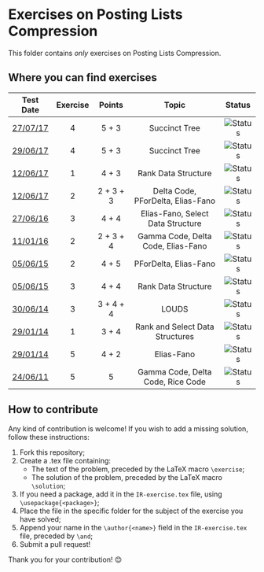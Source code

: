 # Exercises on Posting Lists Compression #

This folder contains *only* exercises on Posting Lists Compression.

## Where you can find exercises ##

| Test Date                                                                                                  | Exercise | Points       | Topic                                 | Status                                                                             |
|:----------------------------------------------------------------------------------------------------------:|:--------:|:------------:|:-------------------------------------:|:----------------------------------------------------------------------------------:|
| [27/07/17](http://didawiki.di.unipi.it/lib/exe/fetch.php/magistraleinformatica/ir/ir16/ir170727.docx)      |     4    |     5 + 3    | Succinct Tree                         | ![Status](https://img.shields.io/badge/Status-Unsolved-red.svg)                    |
| [29/06/17](http://didawiki.di.unipi.it/lib/exe/fetch.php/magistraleinformatica/ir/ir16/ir170629.docx)      |     4    |     5 + 3    | Succinct Tree                         | ![Status](https://img.shields.io/badge/Status-Unsolved-red.svg)                    |
| [12/06/17](http://didawiki.di.unipi.it/lib/exe/fetch.php/magistraleinformatica/ir/ir16/ir170612.docx)      |     1    |     4 + 3    | Rank Data Structure                   | ![Status](https://img.shields.io/badge/Status-Unsolved-red.svg)                    |
| [12/06/17](http://didawiki.di.unipi.it/lib/exe/fetch.php/magistraleinformatica/ir/ir16/ir170612.docx)      |     2    |   2 + 3 + 3  | Delta Code, PForDelta, Elias-Fano     | ![Status](https://img.shields.io/badge/Status-Unsolved-red.svg)                    |
| [27/06/16](http://didawiki.di.unipi.it/lib/exe/fetch.php/magistraleinformatica/ir/ir15/ir160627.docx)      |     3    |     4 + 4    | Elias-Fano, Select Data Structure     | ![Status](https://img.shields.io/badge/Status-Unsolved-red.svg)                    |
| [11/01/16](http://didawiki.di.unipi.it/lib/exe/fetch.php/magistraleinformatica/ir/ir15/ir160111.docx)      |     2    |   2 + 3 + 4  | Gamma Code, Delta Code, Elias-Fano    | ![Status](https://img.shields.io/badge/Status-Unsolved-red.svg)                    |
| [05/06/15](http://didawiki.di.unipi.it/lib/exe/fetch.php/magistraleinformatica/ir/ir14/ir150605.docx)      |     2    |     4 + 5    | PForDelta, Elias-Fano                 | ![Status](https://img.shields.io/badge/Status-Unsolved-red.svg)                    |
| [05/06/15](http://didawiki.di.unipi.it/lib/exe/fetch.php/magistraleinformatica/ir/ir14/ir150605.docx)      |     3    |     4 + 4    | Rank Data Structure                   | ![Status](https://img.shields.io/badge/Status-Unsolved-red.svg)                    |
| [30/06/14](http://didawiki.di.unipi.it/lib/exe/fetch.php/magistraleinformatica/ir/ir13/ir140630.docx)      |     3    |   3 + 4 + 4  | LOUDS                                 | ![Status](https://img.shields.io/badge/Status-Unsolved-red.svg)                    |
| [29/01/14](http://didawiki.di.unipi.it/lib/exe/fetch.php/magistraleinformatica/ir/ir13/ir140129.docx)      |     1    |     3 + 4    | Rank and Select Data Structures       | ![Status](https://img.shields.io/badge/Status-Unsolved-red.svg)                    |
| [29/01/14](http://didawiki.di.unipi.it/lib/exe/fetch.php/magistraleinformatica/ir/ir13/ir140129.docx)      |     5    |     4 + 2    | Elias-Fano                            | ![Status](https://img.shields.io/badge/Status-Unsolved-red.svg)                    |
| [24/06/11](http://didawiki.di.unipi.it/lib/exe/fetch.php/magistraleinformatica/ir/ir10/ir110624.doc)       |     5    |       5      | Gamma Code, Delta Code, Rice Code     | ![Status](https://img.shields.io/badge/Status-Unsolved-red.svg)                    |

## How to contribute ##

Any kind of contribution is welcome! If you wish to add a missing solution,
follow these instructions:

  1. Fork this repository;
  2. Create a .tex file containing:
      - The text of the problem, preceded by the LaTeX macro `\exercise`;
      - The solution of the problem, preceded by the LaTeX macro `\solution`;
  3. If you need a package, add it in the `IR-exercise.tex` file, using
  `\usepackage{<package>}`;
  4. Place the file in the specific folder for the subject of the exercise you
  have solved;
  5. Append your name in the `\author{<name>}` field in the `IR-exercise.tex`
  file, preceded by `\and`;
  6. Submit a pull request!

Thank you for your contribution! :blush:
